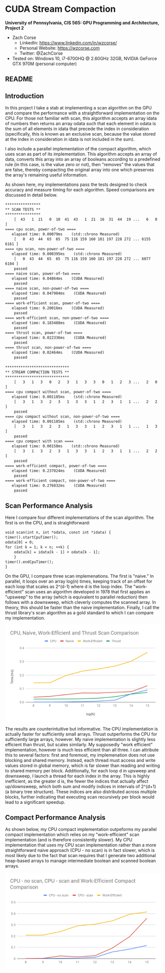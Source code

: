 CUDA Stream Compaction
======================

**University of Pennsylvania, CIS 565: GPU Programming and Architecture, Project 2**

* Zach Corse
  * LinkedIn: https://www.linkedin.com/in/wzcorse/
  * Personal Website: https://wzcorse.com
  * Twitter: @ZachCorse
* Tested on: Windows 10, i7-6700HQ @ 2.60GHz 32GB, NVIDIA GeForce GTX 970M (personal computer)

## README

Introduction
------------

In this project I take a stab at implementing a scan algorithm on the GPU and compare the performance with a straightforward implementation on the CPU. For those not familiar with scan, this algorithm accepts an array idata of numbers then returns an array odata such that each element in odata is the sum of all elements in idata that precede the index in consideration (specifically, this is known as an exclusive scan, because the value stored at the index in consideration in idata is not included in the sum).

I also include a parallel implementation of the compact algorithm, which uses scan as part of its implementation. This algorithm accepts an array of data, converts this array into an array of booleans according to a predefined rule (in this case, is the value zero or not), then "removes" the values that are false, thereby compacting the original array into one which preserves the array's remaining useful information.

As shown here, my implementations pass the tests designed to check accuracy and measure timing for each algorithm. Speed comparisons are discussed in detail below.

```
****************
** SCAN TESTS **
****************
    [  43   1  21   0  10  41  43   1  21  16  31  44  19 ...   6   0 ]
==== cpu scan, power-of-two ====
   elapsed time: 0.00079ms    (std::chrono Measured)
    [   0  43  44  65  65  75 116 159 160 181 197 228 272 ... 6155 6161 ]
==== cpu scan, non-power-of-two ====
   elapsed time: 0.000395ms    (std::chrono Measured)
    [   0  43  44  65  65  75 116 159 160 181 197 228 272 ... 6077 6104 ]
    passed
==== naive scan, power-of-two ====
   elapsed time: 0.04864ms    (CUDA Measured)
    passed
==== naive scan, non-power-of-two ====
   elapsed time: 0.047904ms    (CUDA Measured)
    passed
==== work-efficient scan, power-of-two ====
   elapsed time: 0.20016ms    (CUDA Measured)
    passed
==== work-efficient scan, non-power-of-two ====
   elapsed time: 0.183488ms    (CUDA Measured)
    passed
==== thrust scan, power-of-two ====
   elapsed time: 0.022336ms    (CUDA Measured)
    passed
==== thrust scan, non-power-of-two ====
   elapsed time: 0.02464ms    (CUDA Measured)
    passed

*****************************
** STREAM COMPACTION TESTS **
*****************************
    [   3   1   3   0   2   3   1   3   3   0   1   2   3 ...   2   0 ]
==== cpu compact without scan, power-of-two ====
   elapsed time: 0.001185ms    (std::chrono Measured)
    [   3   1   3   2   3   1   3   3   1   2   3   1   1 ...   2   2 ]
    passed
==== cpu compact without scan, non-power-of-two ====
   elapsed time: 0.001185ms    (std::chrono Measured)
    [   3   1   3   2   3   1   3   3   1   2   3   1   1 ...   1   3 ]
    passed
==== cpu compact with scan ====
   elapsed time: 0.00158ms    (std::chrono Measured)
    [   3   1   3   2   3   1   3   3   1   2   3   1   1 ...   2   2 ]
    passed
==== work-efficient compact, power-of-two ====
   elapsed time: 0.237024ms    (CUDA Measured)
    passed
==== work-efficient compact, non-power-of-two ====
   elapsed time: 0.276832ms    (CUDA Measured)
    passed
```

Scan Performance Analysis
------------

Here I compare four different implementations of the scan algorithm. The first is on the CPU, and is straightforward:

```
void scan(int n, int *odata, const int *idata) {
timer().startCpuTimer();
odata[0] = 0;
for (int k = 1; k < n; ++k) {
    odata[k] = idata[k - 1] + odata[k - 1];
    }
timer().endCpuTimer();
}

```

On the GPU, I compare three scan implemenations. The first is "naive." In parallel, it loops over an array log(n) times, keeping track of an offset for each loop that scales as 2^(d-1) where d is the loop index. The "work-efficient" scan uses an algorithm developed in 1978 that first applies an "upsweep" to the array (which is equivalent to parallel reduction) then follows with a downsweep, which cleverly computes the scanned array. In theory, this should be faster than the naive implementation. Finally, I call the thrust library's scan algorithm as a gold standard to which I can compare my implementation.

![graph1](img/scanCompare.png)

The results are counterintuitive but informative. The CPU implementation is actually faster for sufficiently small arrays. Thrust outperforms the CPU for sufficiently large arrays, however. My naive implementation is slightly less efficient than thrust, but scales similarly. My supposedly "work efficient" implementation, however is much less efficient than all three. I can attribute this to several factors: first and foremost, my implemenation does not use blocking and shared memory. Instead, each thread must access and write values stored in global memory, which is far slower than reading and writing to shared memory per block. Additionally, for each loop d in upsweep and downsweep, I launch a thread for each index in the array. This is highly inefficient, as the greater d is, the fewer the indices that actually affect up/downsweep, which both sum and modify indices in intervals of 2^(d+1) (a binary tree structure). These indices are also distributed across multiple blocks, further indicating that executing scan recursively per block would lead to a significant speedup.

Compact Performance Analysis
------------

As shown below, my CPU compact implementation outpeforms my parallel compact implementation which relies on my "work-efficient" scan implementation (and is therefore consistently slower). My CPU implementation that uses my CPU scan implementation rather than a more straightforward naive approach (CPU - no scan) is in fact slower, which is most likely due to the fact that scan requires that I generate two additional heap-based arrays to manage intermediate boolean and scanned boolean arrays.

![graph1](img/compactCompare.png)
